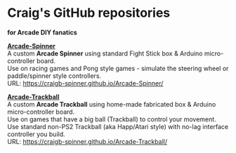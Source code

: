 # Craig's GitHub repositories
**for Arcade DIY fanatics**  

[**Arcade-Spinner**](https://craigb-spinner.github.io/Arcade-Spinner/)  
A custom **Arcade Spinner** using standard Fight Stick box & Arduino micro-controller board.</br>
Use on racing games and Pong style games - simulate the steering wheel or paddle/spinner style controllers.</br>
URL: https://craigb-spinner.github.io/Arcade-Spinner/</br>  

[**Arcade-Trackball**](https://craigb-spinner.github.io/Arcade-Trackball/)  
A custom **Arcade Trackball** using home-made fabricated box & Arduino micro-controller board.</br>
Use on games that have a big ball (Trackball) to control your movement.</br>
Use standard non-PS2 Trackball (aka Happ/Atari style) with no-lag interface controller you build.</br>
URL: https://craigb-spinner.github.io/Arcade-Trackball/</br>  


